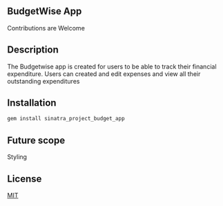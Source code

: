 ## BudgetWise App
 
Contributions are Welcome

## Description

The Budgetwise app is created for users to be able to track their financial expenditure. Users can created and edit expenses and view all their outstanding expenditures

## Installation

```bash
gem install sinatra_project_budget_app
```

## Future scope
Styling 

## License
[MIT](https://choosealicense.com/licenses/mit/)